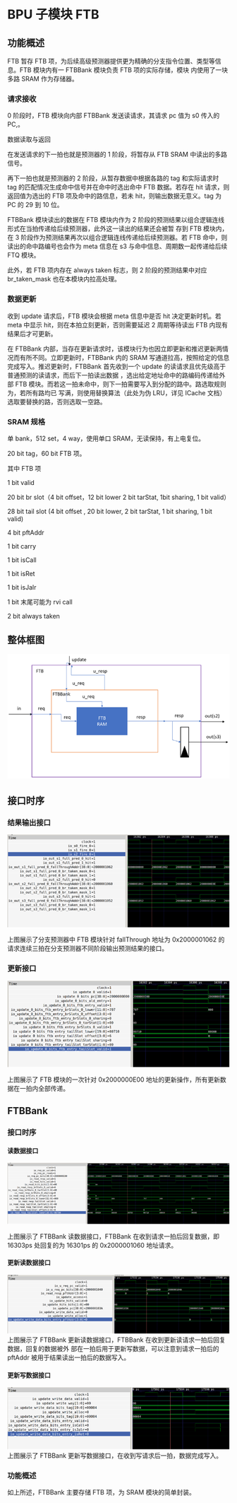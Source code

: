 # BPU 子模块 FTB

## 功能概述

FTB 暂存 FTB 项，为后续高级预测器提供更为精确的分支指令位置、类型等信息。FTB 模块内有一 FTBBank 模块负责 FTB 项的实际存储，模块 内使用了一块多路 SRAM 作为存储器。

### 请求接收

0 阶段时，FTB 模块向内部 FTBBank 发送读请求，其请求 pc 值为 s0 传入的 PC,。

数据读取与返回

在发送请求的下一拍也就是预测器的 1 阶段，将暂存从 FTB SRAM 中读出的多路信号。

再下一拍也就是预测器的 2 阶段，从暂存数据中根据各路的 tag 和实际请求时 tag 的匹配情况生成命中信号并在命中时选出命中 FTB 数据。若存在 hit 请求，则返回值为选出的 FTB 项及命中的路信息，若未 hit，则输出数据无意义。tag 为 PC 的 29 到 10 位。

FTBBank 模块读出的数据在 FTB 模块内作为 2 阶段的预测结果以组合逻辑连线形式在当拍传递给后续预测器，此外这一读出的结果还会被暂 存到 FTB 模块内，在 3 阶段作为预测结果再次以组合逻辑连线传递给后续预测器。若 FTB 命中，则读出的命中路编号也会作为 meta 信息在 s3 与命中信息、周期数一起传递给后续 FTQ 模块。

此外，若 FTB 项内存在 always taken 标志，则 2 阶段的预测结果中对应 br_taken_mask 也在本模块内拉高处理。

### 数据更新

收到 update 请求后，FTB 模块会根据 meta 信息中是否 hit 决定更新时机。若 meta 中显示 hit，则在本拍立刻更新，否则需要延迟 2 周期等待读出 FTB 内现有结果后才可更新。

在 FTBBank 内部，当存在更新请求时，该模块行为也因立即更新和推迟更新两情况而有所不同。立即更新时，FTBBank 内的 SRAM 写通道拉高，按照给定的信息完成写入。推迟更新时，FTBBank 首先收到一个 update 的读请求且优先级高于普通预测的读请求，而后下一拍读出数据 ，选出给定地址命中的路编码传递给外部 FTB 模块。而若这一拍未命中，则下一拍需要写入到分配的路中。路选取规则为，若所有路均已 写满，则使用替换算法（此处为伪 LRU，详见 ICache 文档）选取要替换的路，否则选取一空路。

### SRAM 规格

单 bank，512 set，4 way，使用单口 SRAM，无读保持，有上电复位。

20 bit tag，60 bit FTB 项。

其中 FTB 项

1 bit valid

20 bit br slot（4 bit offset，12 bit lower 2 bit tarStat, 1bit sharing, 1 bit valid）

28 bit tail slot (4 bit offset , 20 bit lower, 2 bit tarStat, 1 bit sharing, 1 bit valid)

4 bit pftAddr

1 bit carry

1 bit isCall

1 bit isRet

1 bit isJalr

1 bit 末尾可能为 rvi call

2 bit always taken

## 整体框图

![整体框图](../figure/BPU/FTB/structure.png)

## 接口时序

### 结果输出接口

![结果输出接口](../figure/BPU/FTB/port1.png)

上图展示了分支预测器中 FTB 模块针对 fallThrough 地址为 0x2000001062 的请求连续三拍在分支预测器不同阶段输出预测结果的接口。

### 更新接口

![更新接口](../figure/BPU/FTB/port2.png)

上图展示了 FTB 模块的一次针对 0x2000000E00 地址的更新操作，所有更新数据在一拍内全部传递。

## FTBBank

### 接口时序

#### 读数据接口

![读数据接口](../figure/BPU/FTB/port3.png)

上图展示了 FTBBank 读数据接口，FTBBank 在收到请求一拍后回复数据，即 16303ps 处回复的为 16301ps 的 0x2000001060 地址请求。

#### 更新读数据接口

![更新读数据接口](../figure/BPU/FTB/port4.png)
上图展示了 FTBBank 更新读数据接口，FTBBank 在收到更新读请求一拍后回复数据，回复的数据被外 部在一拍后用于更新写数据，可以注意到请求一拍后的 pftAddr 被用于结果读出一拍后的数据写入。

#### 更新写数据接口

![更新写数据接口](../figure/BPU/FTB/port5.png)
上图展示了 FTBBank 更新写数据接口，在收到写请求后一拍，数据完成写入。

### 功能概述

如上所述，FTBBank 主要存储 FTB 项，为 SRAM 模块的简单封装。
